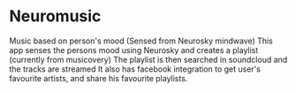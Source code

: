 # Neuromusic
Music based on person's mood (Sensed from Neurosky mindwave)
This app senses the persons mood using Neurosky and creates a playlist (currently from musicovery) 
The playlist is then searched in soundcloud and the tracks are streamed
It also has facebook integration to get user's favourite artists, and share his favourite playlists.
